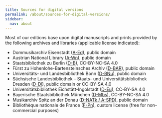 ```yaml
---
title: Sources for digital versions
permalink: /about/sources-for-digital-versions/
sidebar:
  nav: about
---
```


Most of our editions base upon digital manuscripts and prints provided by the following archives and libraries (applicable license indicated):

- Dommusikarchiv Eisenstadt ([A-Ed](http://dommusikarchiv.martinus.at/)), public domain
- Austrian National Library ([A-Wn](https://onb.digital)), public domain
- Staatsbibliothek zu Berlin ([D-B](https://digital.staatsbibliothek-berlin.de/)), CC-BY-NC-SA 4.0
- Fürst zu Hohenlohe-Bartensteinsches Archiv ([D-BAR](https://www.landesarchiv-bw.de/)), public domain
- Universitäts- und Landesbibliothek Bonn  ([D-BNu](https://digitale-sammlungen.ulb.uni-bonn.de/)), public domain
- Sächsische Landesbibliothek – Staats- und Universitätsbibliothek Dresden ([D-Dl](https://digital.slub-dresden.de)), public domain or CC-BY-SA 4.0
- Universitätsbibliothek Eichstätt-Ingolstadt ([D-Eu](http://digital.bib-bvb.de/collections/KUEI)), CC-BY-SA 4.0
- Bayerische Staatsbibliothek München ([D-Mbs](https://www.digitale-sammlungen.de)), CC-BY-NC-SA 4.0
- Musikarchiv Spitz an der Donau ([D-NATk / A-SPD](http://www.digital-musicology.at/de-at/spitz.html)), public domain
- Bibliothèque nationale de France ([F-Pn](https://gallica.bnf.fr)), custom license (free for non-commercial purposes)
